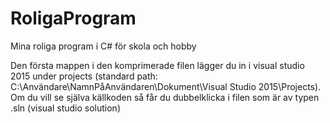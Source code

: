 # RoligaProgram
Mina roliga program i C# för skola och hobby

Den första mappen i den komprimerade filen lägger du in i visual studio 2015 under projects (standard path: C:\Användare\NamnPåAnvändaren\Dokument\Visual Studio 2015\Projects\).
Om du vill se själva källkoden så får du dubbelklicka i filen som är av typen .sln (visual studio solution)
